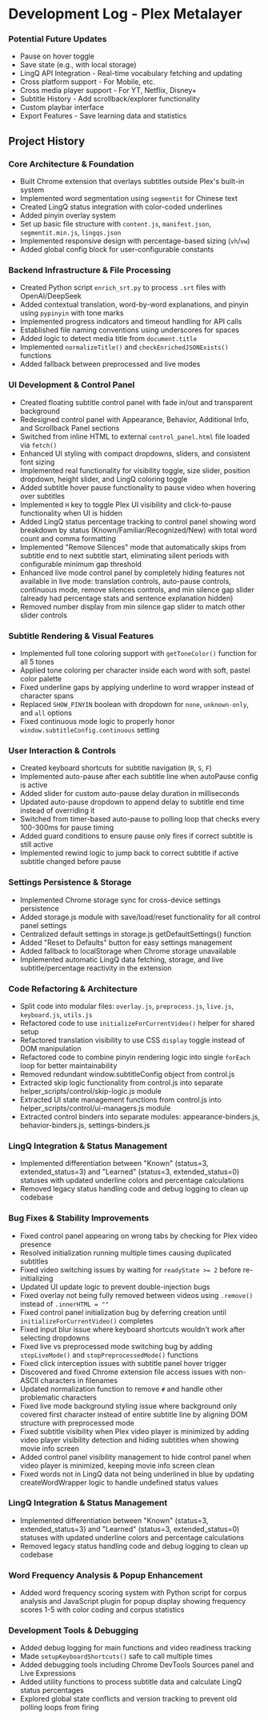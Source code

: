 # Development Log - Plex Metalayer

### Potential Future Updates
- Pause on hover toggle
- Save state (e.g., with local storage)
- LingQ API Integration - Real-time vocabulary fetching and updating
- Cross platform support - For Mobile, etc. 
- Cross media player support - For YT, Netflix, Disney+
- Subtitle History - Add scrollback/explorer functionality
- Custom playbar interface
- Export Features - Save learning data and statistics

## Project History

### Core Architecture & Foundation
- Built Chrome extension that overlays subtitles outside Plex's built-in system
- Implemented word segmentation using `segmentit` for Chinese text
- Created LingQ status integration with color-coded underlines
- Added pinyin overlay system
- Set up basic file structure with `content.js`, `manifest.json`, `segmentit.min.js`, `lingqs.json`
- Implemented responsive design with percentage-based sizing (`vh`/`vw`)
- Added global config block for user-configurable constants

### Backend Infrastructure & File Processing
- Created Python script `enrich_srt.py` to process `.srt` files with OpenAI/DeepSeek
- Added contextual translation, word-by-word explanations, and pinyin using `pypinyin` with tone marks
- Implemented progress indicators and timeout handling for API calls
- Established file naming conventions using underscores for spaces
- Added logic to detect media title from `document.title`
- Implemented `normalizeTitle()` and `checkEnrichedJSONExists()` functions
- Added fallback between preprocessed and live modes

### UI Development & Control Panel
- Created floating subtitle control panel with fade in/out and transparent background
- Redesigned control panel with Appearance, Behavior, Additional Info, and Scrollback Panel sections
- Switched from inline HTML to external `control_panel.html` file loaded via `fetch()`
- Enhanced UI styling with compact dropdowns, sliders, and consistent font sizing
- Implemented real functionality for visibility toggle, size slider, position dropdown, height slider, and LingQ coloring toggle
- Added subtitle hover pause functionality to pause video when hovering over subtitles
- Implemented `H` key to toggle Plex UI visibility and click-to-pause functionality when UI is hidden
- Added LingQ status percentage tracking to control panel showing word breakdown by status (Known/Familiar/Recognized/New) with total word count and comma formatting
- Implemented "Remove Silences" mode that automatically skips from subtitle end to next subtitle start, eliminating silent periods with configurable minimum gap threshold
- Enhanced live mode control panel by completely hiding features not available in live mode: translation controls, auto-pause controls, continuous mode, remove silences controls, and min silence gap slider (already had percentage stats and sentence explanation hidden)
- Removed number display from min silence gap slider to match other slider controls

### Subtitle Rendering & Visual Features
- Implemented full tone coloring support with `getToneColor()` function for all 5 tones
- Applied tone coloring per character inside each word with soft, pastel color palette
- Fixed underline gaps by applying underline to word wrapper instead of character spans
- Replaced `SHOW_PINYIN` boolean with dropdown for `none`, `unknown-only`, and `all` options
- Fixed continuous mode logic to properly honor `window.subtitleConfig.continuous` setting

### User Interaction & Controls
- Created keyboard shortcuts for subtitle navigation (`R`, `S`, `F`)
- Implemented auto-pause after each subtitle line when autoPause config is active
- Added slider for custom auto-pause delay duration in milliseconds
- Updated auto-pause dropdown to append delay to subtitle end time instead of overriding it
- Switched from timer-based auto-pause to polling loop that checks every 100-300ms for pause timing
- Added guard conditions to ensure pause only fires if correct subtitle is still active
- Implemented rewind logic to jump back to correct subtitle if active subtitle changed before pause

### Settings Persistence & Storage
- Implemented Chrome storage sync for cross-device settings persistence
- Added storage.js module with save/load/reset functionality for all control panel settings
- Centralized default settings in storage.js getDefaultSettings() function
- Added "Reset to Defaults" button for easy settings management
- Added fallback to localStorage when Chrome storage unavailable
- Implemented automatic LingQ data fetching, storage, and live subtitle/percentage reactivity in the extension

### Code Refactoring & Architecture
- Split code into modular files: `overlay.js`, `preprocess.js`, `live.js`, `keyboard.js`, `utils.js`
- Refactored code to use `initializeForCurrentVideo()` helper for shared setup
- Refactored translation visibility to use CSS `display` toggle instead of DOM manipulation
- Refactored code to combine pinyin rendering logic into single `forEach` loop for better maintainability
- Removed redundant window.subtitleConfig object from control.js
- Extracted skip logic functionality from control.js into separate helper_scripts/control/skip-logic.js module
- Extracted UI state management functions from control.js into helper_scripts/control/ui-managers.js module
- Extracted control binders into separate modules: appearance-binders.js, behavior-binders.js, settings-binders.js

### LingQ Integration & Status Management
- Implemented differentiation between "Known" (status=3, extended_status=3) and "Learned" (status=3, extended_status=0) statuses with updated underline colors and percentage calculations
- Removed legacy status handling code and debug logging to clean up codebase

### Bug Fixes & Stability Improvements
- Fixed control panel appearing on wrong tabs by checking for Plex video presence
- Resolved initialization running multiple times causing duplicated subtitles
- Fixed video switching issues by waiting for `readyState >= 2` before re-initializing
- Updated UI update logic to prevent double-injection bugs
- Fixed overlay not being fully removed between videos using `.remove()` instead of `.innerHTML = ""`
- Fixed control panel initialization bug by deferring creation until `initializeForCurrentVideo()` completes
- Fixed input blur issue where keyboard shortcuts wouldn't work after selecting dropdowns
- Fixed live vs preprocessed mode switching bug by adding `stopLiveMode()` and `stopPreprocessedMode()` functions
- Fixed click interception issues with subtitle panel hover trigger
- Discovered and fixed Chrome extension file access issues with non-ASCII characters in filenames
- Updated normalization function to remove `#` and handle other problematic characters
- Fixed live mode background styling issue where background only covered first character instead of entire subtitle line by aligning DOM structure with preprocessed mode
- Fixed subtitle visibility when Plex video player is minimized by adding video player visibility detection and hiding subtitles when showing movie info screen
- Added control panel visibility management to hide control panel when video player is minimized, keeping movie info screen clean
- Fixed words not in LingQ data not being underlined in blue by updating createWordWrapper logic to handle undefined status values

### LingQ Integration & Status Management
- Implemented differentiation between "Known" (status=3, extended_status=3) and "Learned" (status=3, extended_status=0) statuses with updated underline colors and percentage calculations
- Removed legacy status handling code and debug logging to clean up codebase

### Word Frequency Analysis & Popup Enhancement
- Added word frequency scoring system with Python script for corpus analysis and JavaScript plugin for popup display showing frequency scores 1-5 with color coding and corpus statistics

### Development Tools & Debugging
- Added debug logging for main functions and video readiness tracking
- Made `setupKeyboardShortcuts()` safe to call multiple times
- Added debugging tools including Chrome DevTools Sources panel and Live Expressions
- Added utility functions to process subtitle data and calculate LingQ status percentages
- Explored global state conflicts and version tracking to prevent old polling loops from firing



